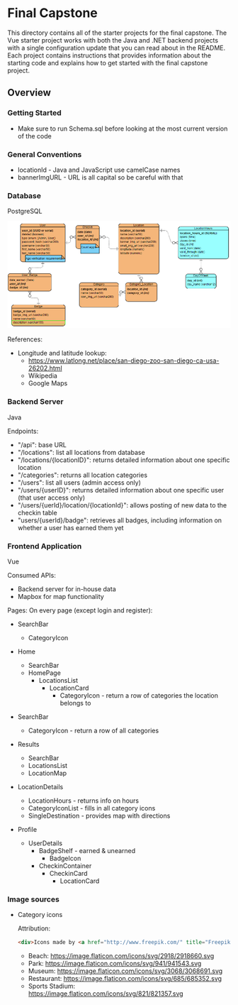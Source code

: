 # Final Capstone

This directory contains all of the starter projects for the final capstone. The Vue starter project works with both the Java and .NET backend projects with a single configuration update that you can read about in the README. Each project contains instructions that provides information about the starting code and explains how to get started with the final capstone project.

## Overview

### Getting Started

* Make sure to run Schema.sql before looking at the most current version of the code

### General Conventions

* locationId - Java and JavaScript use camelCase names
* bannerImgURL - URL is all capital so be careful with that

### Database

PostgreSQL

![WalkCity entity relationship diagram](./walkcityDB-ERD.PNG)

References:
* Longitude and latitude lookup: 
  * https://www.latlong.net/place/san-diego-zoo-san-diego-ca-usa-26202.html
  * Wikipedia
  * Google Maps

### Backend Server

Java

Endpoints: 
* "/api": base URL
* "/locations": list all locations from database
* "/locations/{locationID}": returns detailed information about one specific location
* "/categories": returns all location categories
* "/users": list all users (admin access only)
* "/users/{userID}": returns detailed information about one specific user (that user access only)
* "/users/{uerId}/location/{locationId}": allows posting of new data to the checkin table
* "users/{userId}/badge": retrieves all badges, including information on whether a user has earned them yet

### Frontend Application

Vue

Consumed APIs:
* Backend server for in-house data
* Mapbox for map functionality

Pages:
On every page (except login and register):
  * SearchBar
    * CategoryIcon
  
* Home
  * SearchBar
  * HomePage
    * LocationsList
      * LocationCard
        * CategoryIcon - return a row of categories the location belongs to
* SearchBar
  * CategoryIcon - return a row of all categories
* Results
  * SearchBar
  * LocationsList
  * LocationMap
* LocationDetails
  * LocationHours - returns info on hours
  * CategoryIconList - fills in all category icons
  * SingleDestination - provides map with directions
* Profile
  * UserDetails
    * BadgeShelf - earned & unearned
      * BadgeIcon
    * CheckinContainer
      * CheckinCard
        * LocationCard

### Image sources

* Category icons

    Attribution: 
  ```html 
  <div>Icons made by <a href="http://www.freepik.com/" title="Freepik">Freepik</a> from <a href="https://www.flaticon.com/" title="Flaticon">www.flaticon.com</a></div>
  ```
  * Beach: https://image.flaticon.com/icons/svg/2918/2918660.svg
  * Park: https://image.flaticon.com/icons/svg/941/941543.svg
  * Museum: https://image.flaticon.com/icons/svg/3068/3068691.svg
  * Restaurant: https://image.flaticon.com/icons/svg/685/685352.svg
  * Sports Stadium: https://image.flaticon.com/icons/svg/821/821357.svg
